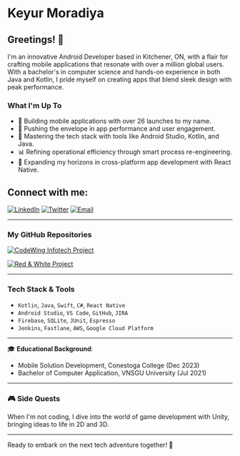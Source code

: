 # Keyur Moradiya

## Greetings! 👋

I'm an innovative Android Developer based in Kitchener, ON, with a flair for crafting mobile applications that resonate with over a million global users. With a bachelor's in computer science and hands-on experience in both Java and Kotlin, I pride myself on creating apps that blend sleek design with peak performance.

### What I'm Up To

- 🔨 Building mobile applications with over 26 launches to my name.
- 🚀 Pushing the envelope in app performance and user engagement.
- 🤖 Mastering the tech stack with tools like Android Studio, Kotlin, and Java.
- 📊 Refining operational efficiency through smart process re-engineering.
- 📱 Expanding my horizons in cross-platform app development with React Native.

## Connect with me:

[![LinkedIn](https://img.shields.io/badge/LinkedIn-0077B5?style=for-the-badge&logo=linkedin&logoColor=white)](https:https://www.linkedin.com/in/keyur-moradiya-6ab530252/)
[![Twitter](https://img.shields.io/badge/Twitter-1DA1F2?style=for-the-badge&logo=twitter&logoColor=white)](https:https://twitter.com/KEYURMORADIYA9)
[![Email](https://img.shields.io/badge/-Email-blue?style=for-the-badge&logo=mail.ru&logoColor=white)](mailto:keyurmoradiya101@outlook.com)

---

### My GitHub Repositories

[![CodeWing Infotech Project](https://github-readme-stats.vercel.app/api/pin/?username=keyurmoradiya&repo=codewing-infotech-project&theme=react)](https://github.com/keyur07/EventElevate)

[![Red & White Project](https://github-readme-stats.vercel.app/api/pin/?username=keyurmoradiya&repo=red-white-project&theme=react)](https://github.com/keyurmoradiya/red-white-project)

---

### Tech Stack & Tools

- `Kotlin`, `Java`, `Swift`, `C#`, `React Native`
- `Android Studio`, `VS Code`, `GitHub`, `JIRA`
- `Firebase`, `SQLite`, `JUnit`, `Espresso`
- `Jenkins`, `Fastlane`, `AWS`, `Google Cloud Platform`

---

🎓 **Educational Background**:

- Mobile Solution Development, Conestoga College (Dec 2023)
- Bachelor of Computer Application, VNSGU University (Jul 2021)

---

### 🎮 Side Quests

When I'm not coding, I dive into the world of game development with Unity, bringing ideas to life in 2D and 3D.

---

Ready to embark on the next tech adventure together! 🚀

